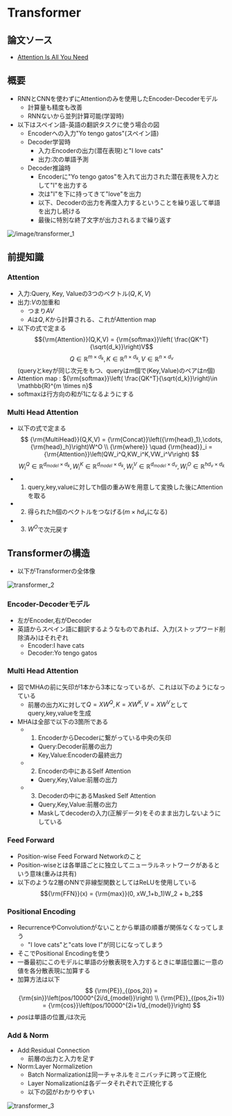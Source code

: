 # Transformer
## 論文ソース
  - [Attention Is All You Need](https://arxiv.org/abs/1706.03762)

## 概要
  - RNNとCNNを使わずにAttentionのみを使用したEncoder-Decoderモデル
    - 計算量も精度も改善
    - RNNないから並列計算可能(学習時) 
  - 以下はスペイン語-英語の翻訳タスクに使う場合の図
    - Encoderへの入力"Yo tengo gatos"(スペイン語)
    - Decoder学習時
      - 入力:Encoderの出力(潜在表現)と"I love cats"
      - 出力:次の単語予測
    - Decoder推論時
      - Encoderに"Yo tengo gatos"を入れて出力された潜在表現を入力として"I"を出力する
      - 次は"I"を下に持ってきて"love"を出力 
      - 以下、Decoderの出力を再度入力するということを繰り返して単語を出力し続ける
      - 最後に特別な終了文字が出力されるまで繰り返す 

![/image/transformer_1](transformer_1.png)


## 前提知識

### Attention
  - 入力:Query, Key, Valueの3つのベクトル($Q,K,V$)
  - 出力:$V$の加重和
    - つまり$AV$
    - $A$は$Q,K$から計算される、これがAttention map
  - 以下の式で定まる
$${\rm{Attention}}(Q,K,V) = {\rm{softmax}}\left( \frac{QK^T}{\sqrt{d_k}}\right)V$$ 
$$Q \in \mathbb{R}^{m\times d_k}, K \in \mathbb{R}^{ n \times d_k}, V \in \mathbb{R} ^ {n \times d_v}$$
(queryとkeyが同じ次元をもつ、queryはm個で(Key,Value)のペアはn個)
  - Attention map : ${\rm{softmax}}\left( \frac{QK^T}{\sqrt{d_k}}\right)\in \mathbb{R}^{m \times n}$
  - softmaxは行方向の和が1になるようにする
### Multi Head Attention

  - 以下の式で定まる
$$
{\rm{MultiHead}}(Q,K,V) = {\rm{Concat}}\left({\rm{head}_1},\cdots, {\rm{head}_h}\right)W^O
\\
{\rm{where}} \quad {\rm{head}}_i = {\rm{Attention}}\left(QW_i^Q,KW_i^K,VW_i^V\right)
$$
$$W_i^Q \in \mathbb{R}^{d_{model}\times d_k},
W_i^K \in \mathbb{R}^{d_{model}\times d_k},
W_i^V \in \mathbb{R}^{d_{model}\times d_v},
W_i^O \in \mathbb{R}^{hd_v\times d_k}
$$
  - 1.  query,key,valueに対してh個の重みWを用意して変換した後にAttentionを取る
  - 2. 得られたh個のベクトルをつなげる($m\times hd_v$になる)
  - 3. $W^O$で次元戻す


## Transformerの構造
  - 以下がTransformerの全体像

![transformer_2](/image/transformer_2.png)

### Encoder-Decoderモデル
  - 左がEncoder,右がDecoder
  - 英語からスペイン語に翻訳するようなものであれば、入力(ストップワード削除済み)はそれぞれ
    - Encoder:I have cats
    - Decoder:Yo tengo gatos
### Multi Head Attention
  - 図でMHAの前に矢印が1本から3本になっているが、これは以下のようになっている
    - 前層の出力$X$に対して$Q=XW^Q,K=XW^K,V=XW^V$としてquery,key,valueを生成 
  - MHAは全部で以下の3箇所である
    - 1. EncoderからDecoderに繋がっている中央の矢印
      - Query:Decoder前層の出力
      - Key,Value:Encoderの最終出力
    - 2. Encoderの中にあるSelf Attention
      - Query,Key,Value:前層の出力 
    - 3. Decoderの中にあるMasked Self Attention
      - Query,Key,Value:前層の出力 
      - Maskしてdecoderの入力(正解データ)をそのまま出力しないようにしている

### Feed Forward
  - Position-wise Feed Forward Networkのこと
  - Position-wiseとは各単語ごとに独立してニューラルネットワークがあるという意味(重みは共有)
  - 以下のような2層のNNで非線型関数としてはReLUを使用している
$${\rm{FFN}}(x) = {\rm{max}}(0, xW_1+b_1)W_2 + b_2$$
### Positional Encoding
  - RecurrenceやConvolutionがないことから単語の順番が関係なくなってしまう
    - "I love cats"と"cats love I"が同じになってしまう
  - そこでPositional Encodingを使う
  - 一番最初にこのモデルに単語の分散表現を入力するときに単語位置に一意の値を各分散表現に加算する
  - 加算方法は以下
$$
{\rm{PE}}_{(pos,2i)} = {\rm{sin}}\left(pos/10000^{2i/d_{model}}\right)
\\
{\rm{PE}}_{(pos,2i+1)} = 
{\rm{cos}}\left(pos/10000^{2i+1/d_{model}}\right)
$$ 
  - $pos$は単語の位置,$i$は次元
### Add & Norm
  - Add:Residual Connection
    - 前層の出力と入力を足す
  - Norm:Layer Normalizetion 
    - Batch Normalizationは同一チャネルをミニバッチに跨って正規化
    - Layer Nomalizationは各データそれぞれで正規化する
    - 以下の図がわかりやすい

![transformer_3](/image/transformer_3.png)